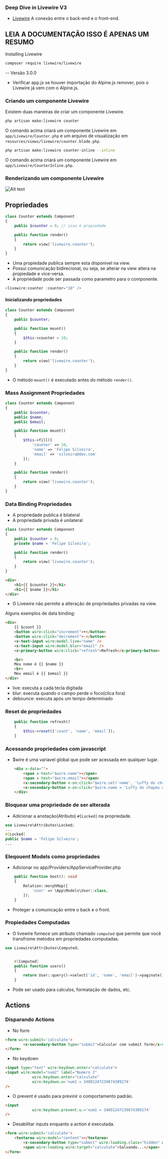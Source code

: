 ### Deep Dive in Livewire V3
- [Livewire](https://livewire.laravel.com/) A conexão entre o back-end e o front-end.
## LEIA A DOCUMENTAÇÃO ISSO É APENAS UM RESUMO 
Installing Livewire
```bash
composer require livewire/livewire
```
-- Versão 3.0.0
- Verificar app.js se houver importação do Alpine.js remover, pois o Livewire já vem com o Alpine.js.
### Criando um componente Livewire
Existem duas maneiras de criar um componente Livewire.
```bash
php artisan make:livewire counter
```
O comando acima criará um componente Livewire em `app/Livewire/Counter.php` e um arquivo de visualização em `resources/views/livewire/counter.blade.php`.

```bash
php artisan make:livewire counter-inline --inline
```
O comando acima criará um componente Livewire em `app/Livewire/CounterInline.php`.
### Renderizando um componente Livewire
![Alt text](assets/render-component.png)
## Propriedades
```php
class Counter extends Component
{
    public $counter = 0; // isso é propiedade

    public function render()
    {
        return view('livewire.counter');
    }
}
```
- Uma propiedade publica sempre esta disponivel na view.
- Possui comunicação bidirecional, ou seja, se alterar na view altera na propiedade e vice-versa.
- A propriedade pode ser passada como parametro para o componente.
```php
<livewire:counter :counter="10" />
```
#### Inicializando propriedades
```php
class Counter extends Component
{
    public $counter;

    public function mount()
    {
        $this->counter = 10;
    }

    public function render()
    {
        return view('livewire.counter');
    }
}
```
- O método `mount()` é executado antes do método `render()`.
### Mass Assignment Propriedades
```php
class Counter extends Component
{
    public $counter;
    public $name;
    public $email;

    public function mount()
    {
        $this->fill([
            'counter' => 10,
            'name' => 'Felipe Silveira',
            'email' => 'silveira@dev.com'
        ]);
    }

    public function render()
    {
        return view('livewire.counter');
    }
}
```
### Data Binding Propriedades
- A propriedade publica é bilateral
- A propriedade privada é unilateral
```php
class Counter extends Component
{
    public $counter = 0;
    private $name = 'Felipe Silveira';

    public function render()
    {
        return view('livewire.counter');
    }
}
```
```html
<div>
    <h1>{{ $counter }}</h1>
    <h1>{{ $name }}</h1>
</div>
```
- O Livewire não permite a alteração de propriedades privadas na view.

Alguns exemplos de data binding:
```html
<div>
    {{ $count }} 
    <button wire:click="increment">+</button>
    <button wire:click="decrement">-</button>
    <x-text-input wire:model.live="name" />
    <x-text-input wire:model.blur="email" />
    <x-primary-button wire:click="refresh">Refresh</x-primary-button>

    <br>
    Meu nome é {{ $name }}
    <br>
    Meu email é {{ $email }}
</div>
```
- live: executa a cada tecla digitada
- blur: executa quando o campo perde o foco(clica fora)
- debounce: executa após um tempo determinado
### Reset de propriedades
```php
    public function refresh() 
    {
        $this->reset(['count', 'name', 'email']);  
    }
```
### Acessando propriedades com javascript
- $wire é uma variavel global que pode ser acessada em qualquer lugar.
```html
    <div x-data="">
        <span x-text="$wire.name"></span>
        <span x-text="$wire.email"></span>
        <x-secondary-button x-on:click="$wire.set('name', 'Luffy do chapéu de Palha')">Mudar Nome Indo no Backend</x-secondary-button>
        <x-secondary-button x-on:click="$wire.name = 'Luffy do chapéu de Palha'">Mudar Nome no FrontEnd</x-secondary-button>
    </div>
```
### Bloquear uma propriedade de ser alterada
- Adicionar a anotação(Atributo) `#[Locked]` na propriedade.
```php
use Livewire\Attributes\Locked;
...
#[Locked]
public $name = 'Felipe Silveira';
...
```
### Eleqouent Models como propriedades
- Adicionar no app/Providers/AppServiceProvider.php
```php
    public function boot(): void
    {
        Relation::morphMap([
            'user' => \App\Models\User::class,
        ]);
    }
```
- Proteger a comunicação entre o back e o front.
### Propiedades Computadas
- O livewire fornece um atributo chamado `computed` que permite que você transfrome metodos em propriedades computadas.
```php
use Livewire\Attributes\Computed;


    #[Computed]
    public function users()
    {
        return User::query()->select('id', 'name', 'email')->paginate();
    }
```
- Pode ser usado para calculos, formatação de dados, etc.

## Actions
### Disparando Actions
- No form
```html
<form wire:submit='calculate'>
        <x-secondary-button type="submit">Calcular com submit form</x-secondary-button>
</form>
```
- No keydown
```html
<input type="text" wire:keydown.enter="calculate">
<input wire:model="num2" label="Numero 2"
            wire.keydown.enter="calculate"
            wire:keydown.u='num1 = 34891247239874389274'
/>
```
- O prevent é usado para previnir o comportamento padrão.
```html
<input
            wire:keydown.prevent.u.='num1 = 34891247239874389274'
/>
```
- Desabilitar inputs enquanto a action é executada.
```html
<form wire:submit='calculate'>
    <textarea wire:model="content"></textarea>
        <x-secondary-button type="submit" wire:loading.class="hidden" wire.targert="calculate">Calcular</x-secondary-button>
        <span wire:loading wire:target="calculate">Salvando...</span>
</form>
```
